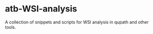 # atb-WSI-analysis
A collection of snippets and scripts for WSI analysis in qupath and other tools.
